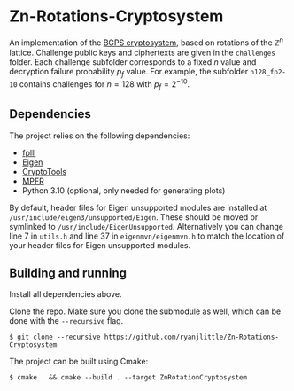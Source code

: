# Zn-Rotations-Cryptosystem

An implementation of the [BGPS cryptosystem](https://eprint.iacr.org/2021/1548.pdf), based on rotations of the $\mathbb{Z}^n$ lattice. Challenge public keys and ciphertexts are given in the `challenges` folder. Each challenge subfolder corresponds to a fixed $n$ value and decryption failure probability $p_f$ value. For example, the subfolder `n128_fp2-10` contains challenges for $n=128$ with $p_f=2^{-10}$. 

## Dependencies

The project relies on the following dependencies:
- [fplll](https://github.com/fplll/fplll) 
- [Eigen](https://eigen.tuxfamily.org)
- [CryptoTools](https://github.com/ladnir/cryptoTools)
- [MPFR](https://www.mpfr.org/)
- Python 3.10 (optional, only needed for generating plots)

By default, header files for Eigen unsupported modules are installed at `/usr/include/eigen3/unsupported/Eigen`. These should be moved or symlinked to `/usr/include/EigenUnsupported`. Alternatively you can change line 7 in `utils.h` and line 37 in `eigenmvn/eigenmvn.h` to match the location of your header files for Eigen unsupported modules.

## Building and running 

Install all dependencies above.

Clone the repo. Make sure you clone the submodule as well, which can be done with the `--recursive` flag.

`$ git clone --recursive https://github.com/ryanjlittle/Zn-Rotations-Cryptosystem`

The project can be built using Cmake:


`$ cmake . && cmake --build . --target ZnRotationCryptosystem`
